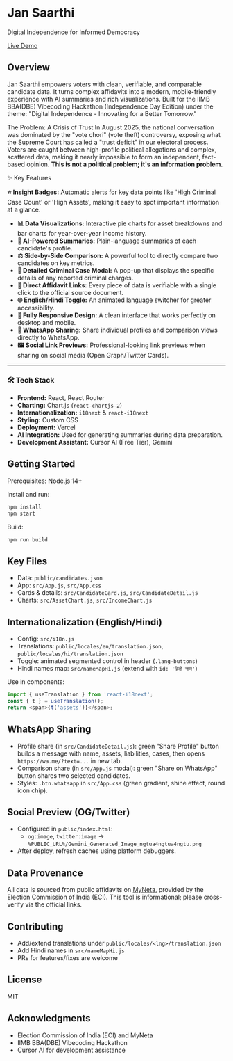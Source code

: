 # Jan Saarthi

Digital Independence for Informed Democracy

[Live Demo](https://vote-verify-hackathon.vercel.app/)

## Overview
Jan Saarthi empowers voters with clean, verifiable, and comparable candidate data. It turns complex affidavits into a modern, mobile-friendly experience with AI summaries and rich visualizations.
Built for the IIMB BBA(DBE) Vibecoding Hackathon (Independence Day Edition) under the theme: "Digital Independence - Innovating for a Better Tomorrow."


The Problem: A Crisis of Trust
In August 2025, the national conversation was dominated by the "vote chori" (vote theft) controversy, exposing what the Supreme Court has called a "trust deficit" in our electoral process. Voters are caught between high-profile political allegations and complex, scattered data, making it nearly impossible to form an independent, fact-based opinion. **This is not a political problem; it's an information problem.**


✨ Key Features

 **⭐ Insight Badges:** Automatic alerts for key data points like 'High Criminal Case Count' or 'High Assets', making it easy to spot important information at a glance.
* **📊 Data Visualizations:** Interactive pie charts for asset breakdowns and bar charts for year-over-year income history.
* **🤖 AI-Powered Summaries:** Plain-language summaries of each candidate's profile.
* **⚖️ Side-by-Side Comparison:** A powerful tool to directly compare two candidates on key metrics.
* **📂 Detailed Criminal Case Modal:** A pop-up that displays the specific details of any reported criminal charges.
* **🔗 Direct Affidavit Links:** Every piece of data is verifiable with a single click to the official source document.
* **🌐 English/Hindi Toggle:** An animated language switcher for greater accessibility.
* **📱 Fully Responsive Design:** A clean interface that works perfectly on desktop and mobile.
* **🚀 WhatsApp Sharing:** Share individual profiles and comparison views directly to WhatsApp.
* **🖼️ Social Link Previews:** Professional-looking link previews when sharing on social media (Open Graph/Twitter Cards).

---

### 🛠️ Tech Stack

* **Frontend:** React, React Router
* **Charting:** Chart.js (`react-chartjs-2`)
* **Internationalization:** `i18next` & `react-i18next`
* **Styling:** Custom CSS
* **Deployment:** Vercel
* **AI Integration:** Used for generating summaries during data preparation.
* **Development Assistant:** Cursor AI (Free Tier), Gemini

## Getting Started
Prerequisites: Node.js 14+

Install and run:
```bash
npm install
npm start
```
Build:
```bash
npm run build
```

## Key Files
- Data: `public/candidates.json`
- App: `src/App.js`, `src/App.css`
- Cards & details: `src/CandidateCard.js`, `src/CandidateDetail.js`
- Charts: `src/AssetChart.js`, `src/IncomeChart.js`

## Internationalization (English/Hindi)
- Config: `src/i18n.js`
- Translations: `public/locales/en/translation.json`, `public/locales/hi/translation.json`
- Toggle: animated segmented control in header (`.lang-buttons`)
- Hindi names map: `src/nameMapHi.js` (extend with `id: 'हिंदी नाम'`)

Use in components:
```js
import { useTranslation } from 'react-i18next';
const { t } = useTranslation();
return <span>{t('assets')}</span>;
```

## WhatsApp Sharing
- Profile share (in `src/CandidateDetail.js`): green "Share Profile" button builds a message with name, assets, liabilities, cases, then opens `https://wa.me/?text=...` in new tab.
- Comparison share (in `src/App.js` modal): green "Share on WhatsApp" button shares two selected candidates.
- Styles: `.btn.whatsapp` in `src/App.css` (green gradient, shine effect, round icon chip).

## Social Preview (OG/Twitter)
- Configured in `public/index.html`:
  - `og:image`, `twitter:image` → `%PUBLIC_URL%/Gemini_Generated_Image_ngtua4ngtua4ngtu.png`
- After deploy, refresh caches using platform debuggers.

## Data Provenance
All data is sourced from public affidavits on [MyNeta](https://myneta.info), provided by the Election Commission of India (ECI). This tool is informational; please cross-verify via the official links.

## Contributing
- Add/extend translations under `public/locales/<lng>/translation.json`
- Add Hindi names in `src/nameMapHi.js`
- PRs for features/fixes are welcome

## License
MIT

## Acknowledgments
- Election Commission of India (ECI) and MyNeta
- IIMB BBA(DBE) Vibecoding Hackathon
- Cursor AI for development assistance
